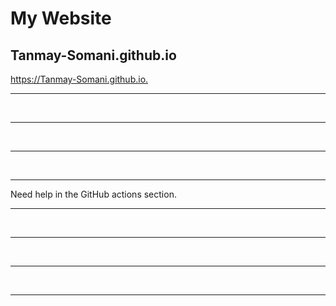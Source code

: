 # My Website

## Tanmay-Somani.github.io
<https://Tanmay-Somani.github.io.>
<hr>
<br>
<hr>
<br>
<hr>
<br>
<hr>
Need help in the GitHub actions section.
<br>
<hr>
<br>
<hr>
<br>
<hr>
<br>
<hr>
<br>
